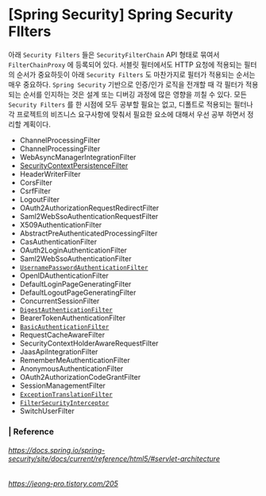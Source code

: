 # [Spring Security] Spring Security FIlters 

아래 `Security Filters` 들은 `SecurityFilterChain` API 형태로 묶여서 `FilterChainProxy` 에 등록되어 있다. 서블릿 필터에서도 HTTP 요청에 적용되는 필터의 순서가 중요하듯이 아래 `Security Filters` 도 마찬가지로 필터가 적용되는 순서는 매우 중요하다. `Spring Security` 기반으로 인증/인가 로직을 전개할 때 각 필터가 적용되는 순서를 인지하는 것은 설계 또는 디버깅 과정에 많은 영향을 끼칠 수 있다. 모든 `Security Filters` 를 한 시점에 모두 공부할 필요는 없고, 디폴트로 적용되는 필터나 각 프로젝트의 비즈니스 요구사항에 맞춰서 필요한 요소에 대해서 우선 공부 하면서 정리할 계획이다.

- ChannelProcessingFilter
- ChannelProcessingFilter
- WebAsyncManagerIntegrationFilter
- <u>SecurityContextPersistenceFilter</u>
- HeaderWriterFilter
- CorsFilter
- CsrfFilter
- LogoutFilter
- OAuth2AuthorizationRequestRedirectFilter
- Saml2WebSsoAuthenticationRequestFilter
- X509AuthenticationFilter
- AbstractPreAuthenticatedProcessingFilter
- CasAuthenticationFilter
- OAuth2LoginAuthenticationFilter
- Saml2WebSsoAuthenticationFilter
- [`UsernamePasswordAuthenticationFilter`](https://docs.spring.io/spring-security/site/docs/current/reference/html5/#servlet-authentication-usernamepasswordauthenticationfilter)
- OpenIDAuthenticationFilter
- DefaultLoginPageGeneratingFilter
- DefaultLogoutPageGeneratingFilter
- ConcurrentSessionFilter
- [`DigestAuthenticationFilter`](https://docs.spring.io/spring-security/site/docs/current/reference/html5/#servlet-authentication-digest)
- BearerTokenAuthenticationFilter
- [`BasicAuthenticationFilter`](https://docs.spring.io/spring-security/site/docs/current/reference/html5/#servlet-authentication-basic)
- RequestCacheAwareFilter
- SecurityContextHolderAwareRequestFilter
- JaasApiIntegrationFilter
- RememberMeAuthenticationFilter
- AnonymousAuthenticationFilter
- OAuth2AuthorizationCodeGrantFilter
- SessionManagementFilter
- [`ExceptionTranslationFilter`](https://docs.spring.io/spring-security/site/docs/current/reference/html5/#servlet-exceptiontranslationfilter)
- [`FilterSecurityInterceptor`](https://docs.spring.io/spring-security/site/docs/current/reference/html5/#servlet-authorization-filtersecurityinterceptor)
- SwitchUserFilter



### | Reference

###### https://docs.spring.io/spring-security/site/docs/current/reference/html5/#servlet-architecture

###### https://jeong-pro.tistory.com/205